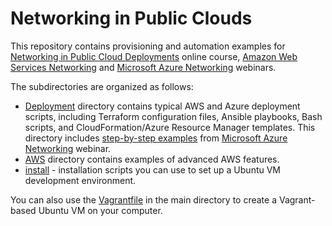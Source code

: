 # Networking in Public Clouds

This repository contains provisioning and automation examples for
[Networking in Public Cloud Deployments](https://www.ipspace.net/PubCloud/) online course,
[Amazon Web Services Networking](https://www.ipspace.net/Amazon_Web_Services_Networking) and
[Microsoft Azure Networking](https://www.ipspace.net/Microsoft_Azure_Networking) webinars.

The subdirectories are organized as follows:

* [Deployment](Deployment) directory contains typical AWS and Azure deployment scripts, including Terraform configuration files, Ansible playbooks, Bash scripts, and CloudFormation/Azure Resource Manager templates. This directory includes [step-by-step examples](Deployment/Azure/CLI) from [Microsoft Azure Networking](https://www.ipspace.net/Microsoft_Azure_Networking) webinar.
* [AWS](AWS) directory contains examples of advanced AWS features.
* [install](install) - installation scripts you can use to set up a Ubuntu VM development
  environment.

You can also use the [Vagrantfile](Vagrantfile) in the main directory to create a Vagrant-based
Ubuntu VM on your computer.
